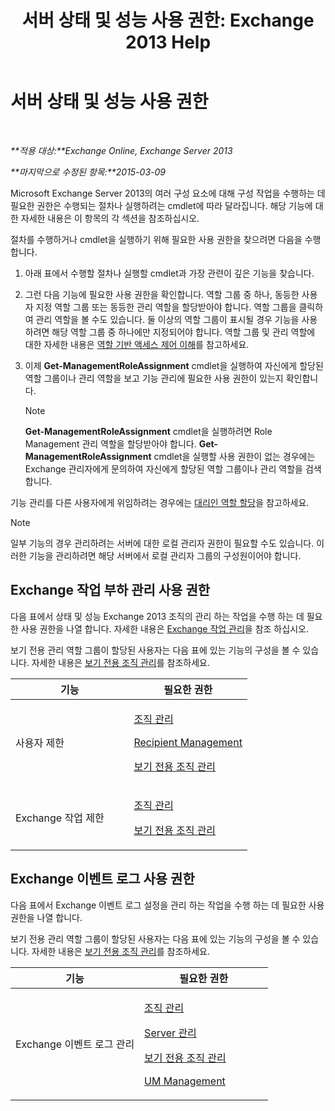 ﻿---
title: '서버 상태 및 성능 사용 권한: Exchange 2013 Help'
TOCTitle: 서버 상태 및 성능 사용 권한
ms:assetid: 00b23fd3-6679-4b06-a3d4-51df3112b9cd
ms:mtpsurl: https://technet.microsoft.com/ko-kr/library/JJ150479(v=EXCHG.150)
ms:contentKeyID: 50482385
ms.date: 05/22/2018
mtps_version: v=EXCHG.150
ms.translationtype: MT
---

# 서버 상태 및 성능 사용 권한

 

_**적용 대상:**Exchange Online, Exchange Server 2013_

_**마지막으로 수정된 항목:**2015-03-09_

Microsoft Exchange Server 2013의 여러 구성 요소에 대해 구성 작업을 수행하는 데 필요한 권한은 수행되는 절차나 실행하려는 cmdlet에 따라 달라집니다. 해당 기능에 대한 자세한 내용은 이 항목의 각 섹션을 참조하십시오.

절차를 수행하거나 cmdlet을 실행하기 위해 필요한 사용 권한을 찾으려면 다음을 수행합니다.

1.  아래 표에서 수행할 절차나 실행할 cmdlet과 가장 관련이 깊은 기능을 찾습니다.

2.  그런 다음 기능에 필요한 사용 권한을 확인합니다. 역할 그룹 중 하나, 동등한 사용자 지정 역할 그룹 또는 동등한 관리 역할을 할당받아야 합니다. 역할 그룹을 클릭하여 관리 역할을 볼 수도 있습니다. 둘 이상의 역할 그룹이 표시될 경우 기능을 사용하려면 해당 역할 그룹 중 하나에만 지정되어야 합니다. 역할 그룹 및 관리 역할에 대한 자세한 내용은 [역할 기반 액세스 제어 이해](understanding-role-based-access-control-exchange-2013-help.md)를 참고하세요.

3.  이제 **Get-ManagementRoleAssignment** cmdlet을 실행하여 자신에게 할당된 역할 그룹이나 관리 역할을 보고 기능 관리에 필요한 사용 권한이 있는지 확인합니다.
    

    > [!NOTE]
    > <STRONG>Get-ManagementRoleAssignment</STRONG> cmdlet을 실행하려면 Role Management 관리 역할을 할당받아야 합니다. <STRONG>Get-ManagementRoleAssignment</STRONG> cmdlet을 실행할 사용 권한이 없는 경우에는 Exchange 관리자에게 문의하여 자신에게 할당된 역할 그룹이나 관리 역할을 검색합니다.



기능 관리를 다른 사용자에게 위임하려는 경우에는 [대리인 역할 할당](delegate-role-assignments-exchange-2013-help.md)을 참고하세요.


> [!NOTE]
> 일부 기능의 경우 관리하려는 서버에 대한 로컬 관리자 권한이 필요할 수도 있습니다. 이러한 기능을 관리하려면 해당 서버에서 로컬 관리자 그룹의 구성원이어야 합니다.



## Exchange 작업 부하 관리 사용 권한

다음 표에서 상태 및 성능 Exchange 2013 조직의 관리 하는 작업을 수행 하는 데 필요한 사용 권한을 나열 합니다. 자세한 내용은 [Exchange 작업 관리](exchange-workload-management-exchange-2013-help.md)을 참조 하십시오.

보기 전용 관리 역할 그룹이 할당된 사용자는 다음 표에 있는 기능의 구성을 볼 수 있습니다. 자세한 내용은 [보기 전용 조직 관리](view-only-organization-management-exchange-2013-help.md)를 참조하세요.


<table>
<colgroup>
<col style="width: 50%" />
<col style="width: 50%" />
</colgroup>
<thead>
<tr class="header">
<th>기능</th>
<th>필요한 권한</th>
</tr>
</thead>
<tbody>
<tr class="odd">
<td><p>사용자 제한</p></td>
<td><p><a href="organization-management-exchange-2013-help.md">조직 관리</a></p>
<p><a href="recipient-management-exchange-2013-help.md">Recipient Management</a></p>
<p><a href="view-only-organization-management-exchange-2013-help.md">보기 전용 조직 관리</a></p></td>
</tr>
<tr class="even">
<td><p>Exchange 작업 제한</p></td>
<td><p><a href="organization-management-exchange-2013-help.md">조직 관리</a></p>
<p><a href="view-only-organization-management-exchange-2013-help.md">보기 전용 조직 관리</a></p></td>
</tr>
</tbody>
</table>


## Exchange 이벤트 로그 사용 권한

다음 표에서 Exchange 이벤트 로그 설정을 관리 하는 작업을 수행 하는 데 필요한 사용 권한을 나열 합니다.

보기 전용 관리 역할 그룹이 할당된 사용자는 다음 표에 있는 기능의 구성을 볼 수 있습니다. 자세한 내용은 [보기 전용 조직 관리](view-only-organization-management-exchange-2013-help.md)를 참조하세요.


<table>
<colgroup>
<col style="width: 50%" />
<col style="width: 50%" />
</colgroup>
<thead>
<tr class="header">
<th>기능</th>
<th>필요한 권한</th>
</tr>
</thead>
<tbody>
<tr class="odd">
<td><p>Exchange 이벤트 로그 관리</p></td>
<td><p><a href="organization-management-exchange-2013-help.md">조직 관리</a></p>
<p><a href="server-management-exchange-2013-help.md">Server 관리</a></p>
<p><a href="view-only-organization-management-exchange-2013-help.md">보기 전용 조직 관리</a></p>
<p><a href="um-management-exchange-2013-help.md">UM Management</a></p></td>
</tr>
</tbody>
</table>

